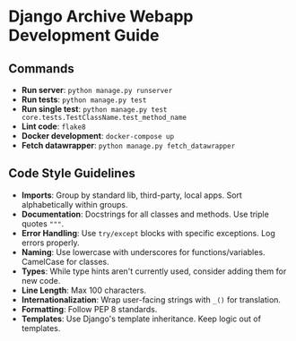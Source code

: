 # Django Archive Webapp Development Guide

## Commands
- **Run server**: `python manage.py runserver`
- **Run tests**: `python manage.py test`
- **Run single test**: `python manage.py test core.tests.TestClassName.test_method_name`
- **Lint code**: `flake8`
- **Docker development**: `docker-compose up`
- **Fetch datawrapper**: `python manage.py fetch_datawrapper`

## Code Style Guidelines
- **Imports**: Group by standard lib, third-party, local apps. Sort alphabetically within groups.
- **Documentation**: Docstrings for all classes and methods. Use triple quotes `"""`.
- **Error Handling**: Use `try/except` blocks with specific exceptions. Log errors properly.
- **Naming**: Use lowercase with underscores for functions/variables. CamelCase for classes.
- **Types**: While type hints aren't currently used, consider adding them for new code.
- **Line Length**: Max 100 characters.
- **Internationalization**: Wrap user-facing strings with `_()` for translation.
- **Formatting**: Follow PEP 8 standards.
- **Templates**: Use Django's template inheritance. Keep logic out of templates.